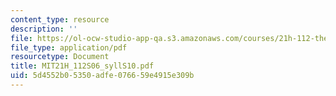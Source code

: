 ```yaml
---
content_type: resource
description: ''
file: https://ol-ocw-studio-app-qa.s3.amazonaws.com/courses/21h-112-the-american-revolution-spring-2006/5d4552b05350adfe076659e4915e309b_MIT21H_112S06_syllS10.pdf
file_type: application/pdf
resourcetype: Document
title: MIT21H_112S06_syllS10.pdf
uid: 5d4552b0-5350-adfe-0766-59e4915e309b
---
```

